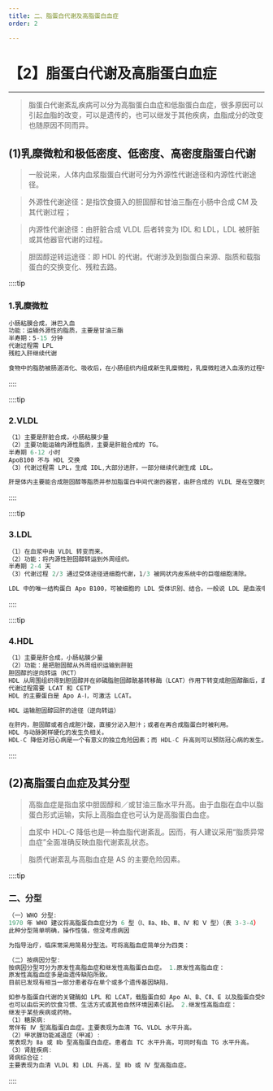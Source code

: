 ```yaml
---
title: 二、脂蛋白代谢及高脂蛋白血症
order: 2

---
```


# 【2】脂蛋白代谢及高脂蛋白血症

<kaodian :text="'生物化学检验记忆卡'" />

<!-- ######  第三章 脂代谢及高脂蛋白血症的检查

> 临床生化检验 -->

<beitiS/>

---

> 脂蛋白代谢紊乱疾病可以分为高脂蛋白血症和低脂蛋白血症，很多原因可以引起血脂的改变，可以是遗传的，也可以继发于其他疾病，血脂成分的改变也随原因不同而异。

## (1)乳糜微粒和极低密度、低密度、高密度脂蛋白代谢

<son :text="'生物化学检验记忆卡'" text1="(1)乳糜微粒和极低密度、低密度、高密度脂蛋白代谢" :textOption="[['熟练掌握','相关专业知识','专业知识'],['熟练掌握','相关专业知识','专业知识'],['熟练掌握','相关专业知识','专业知识']]" />

> 一般说来，人体内血浆脂蛋白代谢可分为外源性代谢途径和内源性代谢途径。

> 外源性代谢途径：是指饮食摄入的胆固醇和甘油三酯在小肠中合成 CM 及其代谢过程；

> 内源性代谢途径：由肝脏合成 VLDL 后者转变为 IDL 和 LDL，LDL 被肝脏或其他器官代谢的过程。

> 胆固醇逆转运途径：即 HDL 的代谢。代谢涉及到脂蛋白来源、脂质和载脂蛋白的交换变化、残粒去路。

::::tip

### 1.乳糜微粒

```js
小肠粘膜合成，淋巴入血
功能：运输外源性的脂质，主要是甘油三酯
半寿期：5-15 分钟
代谢过程需 LPL
残粒入肝继续代谢

食物中的脂肪被肠道消化、吸收后，在小肠组织内组成新生乳糜微粒，乳糜微粒进入血液的过程中，其载脂蛋白组分迅速改变，乳糜微粒共含有 Apo B48、AⅠ、C、E 等载脂蛋白，Apo B48 是乳糜微粒中的主要结构蛋白， Apo CⅡ 激活脂蛋白脂酶，将 CM 中甘油三酯水解，释放出的脂肪酸可以被外周组织利用。CM 形成乳糜微粒残基，通过 ApoE 受体作用，被肝所摄取。
```

::::

::::tip

### 2.VLDL

```js
（1）主要是肝脏合成，小肠粘膜少量
（2）主要功能运输内源性脂质，主要是肝脏合成的 TG。
半寿期 6-12 小时
ApoB100 不与 HDL 交换
（3）代谢过程需 LPL，生成 IDL,大部分进肝，一部分继续代谢生成 LDL。

肝是体内主要能合成胆固醇等脂质并参加脂蛋白中间代谢的器官，由肝合成的 VLDL 是在空腹时血液中携带甘油三酯的主要脂蛋白，在脂解过程中，大多数的 VLDL、甘油三酯、和磷脂很快被移走，VLDL 变成 IDL，进而成为 LDL 或者被直接分解代谢掉。IDL 转变成 LDL 失去了 Apo E 和 Apo C2，而所有的胆固醇都被保留下来。
```

::::

::::tip

### 3.LDL

```js
（1）在血浆中由 VLDL 转变而来。
（2）功能：将内源性胆固醇转运到外周组织。
半寿期 2-4 天
（3）代谢过程 2/3 通过受体途径进细胞代谢，1/3 被网状内皮系统中的巨噬细胞清除。

LDL 中的唯一结构蛋白 Apo B100，可被细胞的 LDL 受体识别、结合。一般说 LDL 是血液中主要的携带胆固醇的脂蛋白，LDL 与动脉粥样硬化的形成正相关。
```

::::

::::tip

### 4.HDL

```js
（1）主要是肝合成，小肠粘膜少量
（2）功能：是把胆固醇从外周组织运输到肝脏
胆固醇的逆向转运（RCT）
HDL 从周围组织得到胆固醇并在卵磷脂胆固醇酰基转移酶（LCAT）作用下转变成胆固醇酯后，直接将其运送到肝，再进一步代谢，起到清除周围组织胆固醇的作用，并进而预防动脉粥样硬化的形成，此过程称胆固醇“逆向转运”途径。
代谢过程需要 LCAT 和 CETP
HDL 的主要蛋白是 Apo A-Ⅰ，可激活 LCAT。

HDL 运输胆固醇回肝的途径（逆向转运）

在肝内，胆固醇或者合成胆汁酸，直接分泌入胆汁；或者在再合成脂蛋白时被利用。
HDL 与动脉粥样硬化的发生负相关。
HDL-C 降低对冠心病是一个有意义的独立危险因素；而 HDL-C 升高则可以预防冠心病的发生。
```

::::

## (2)高脂蛋白血症及其分型

<son :text="'生物化学检验记忆卡'" text1="(2)高脂蛋白血症及其分型" :textOption="[['熟练掌握','专业知识','专业实践能力'],['熟练掌握','专业知识','专业实践能力'],['熟练掌握','专业知识','专业实践能力']]" />

> 高脂血症是指血浆中胆固醇和／或甘油三酯水平升高。由于血脂在血中以脂蛋白形式运输，实际上高脂血症也可认为是高脂蛋白血症。

> 血浆中 HDL-C 降低也是一种血脂代谢紊乱。因而，有人建议采用“脂质异常血症”全面准确反映血脂代谢紊乱状态。

> 脂质代谢紊乱与高脂血症是 AS 的主要危险因素。

::::tip

### 二、分型

```js
（一）WHO 分型:
1970 年 WHO 建议将高脂蛋白血症分为 6 型（Ⅰ、Ⅱa、Ⅱb、Ⅲ、Ⅳ 和 Ⅴ 型）（表 3-3-4）
此种分型简单明确，操作性强，但没考虑病因

为指导治疗，临床常采用简易分型法。可将高脂血症简单分为四类：

（二）按病因分型:
按病因分型可分为原发性高脂血症和继发性高脂蛋白血症。 1.原发性高脂血症：
原发性高脂血症多是由遗传缺陷所致。
目前已发现有相当一部分患者存在单个或多个遗传基因缺陷，

如参与脂蛋白代谢的关键酶如 LPL 和 LCAT，载脂蛋白如 Apo AⅠ、B、CⅡ、E 以及脂蛋白受体如 LDLR 等基因缺陷。
也可以由后天的饮食习惯、生活方式或其他自然环境因素引起。 2.继发性高脂血症：
继发于某些疾病或药物。
（1）糖尿病:
常伴有 Ⅳ 型高脂蛋白血症。主要表现为血清 TG、VLDL 水平升高。
（2）甲状腺功能减退症（甲减）:
常表现为 Ⅱa 或 Ⅱb 型高脂蛋白血症。患者血 TC 水平升高，可同时有血 TG 水平升高。
（3）肾脏疾病:
肾病综合征：
主要表现为血清 VLDL 和 LDL 升高，呈 Ⅱb 或 Ⅳ 型高脂血症。
```

::::
